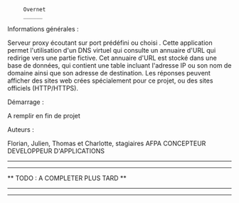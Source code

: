          Overnet
         ______

Informations générales :

Serveur proxy écoutant sur port prédéfini ou choisi . Cette application permet l'utilisation d'un DNS virtuel qui consulte un annuaire d'URL qui redirige vers une partie
fictive. 
Cet annuaire d'URL est stocké dans une base de données, qui contient une table incluant l'adresse IP ou son nom de domaine ainsi que son adresse de destination.
Les réponses peuvent afficher des sites web crées spécialement pour ce projet, ou des sites officiels (HTTP/HTTPS).

Démarrage :

A remplir en fin de projet

Auteurs :

Florian, Julien, Thomas et Charlotte, stagiaires AFPA CONCEPTEUR DEVELOPPEUR D'APPLICATIONS

----------------------------------
**********************************
** TODO : A COMPLETER PLUS TARD **
**********************************
----------------------------------